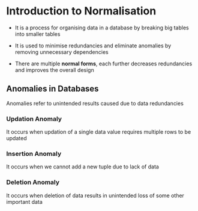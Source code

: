 # Introduction to Normalisation

- It is a process for organising data in a database by breaking big tables into
smaller tables

- It is used to minimise redundancies and eliminate anomalies by removing unnecessary
dependencies

- There are multiple **normal forms**, each further decreases redundancies and
improves the overall design

## Anomalies in Databases

Anomalies refer to unintended results caused due to data redundancies

### Updation Anomaly

It occurs when updation of a single data value requires multiple rows to be updated

### Insertion Anomaly

It occurs when we cannot add a new tuple due to lack of data

### Deletion Anomaly

It occurs when deletion of data results in unintended loss of some other important
data
